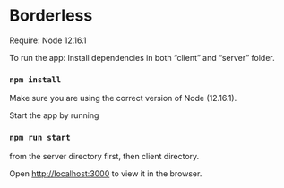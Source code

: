 # Borderless
Require: Node 12.16.1

To run the app:
Install dependencies in both “client” and “server” folder.

### `npm install`

Make sure you are using the correct version of Node (12.16.1).

Start the app by running 

### `npm run start`

from the server directory first, then client directory.

Open [http://localhost:3000](http://localhost:3000) to view it in the browser.
